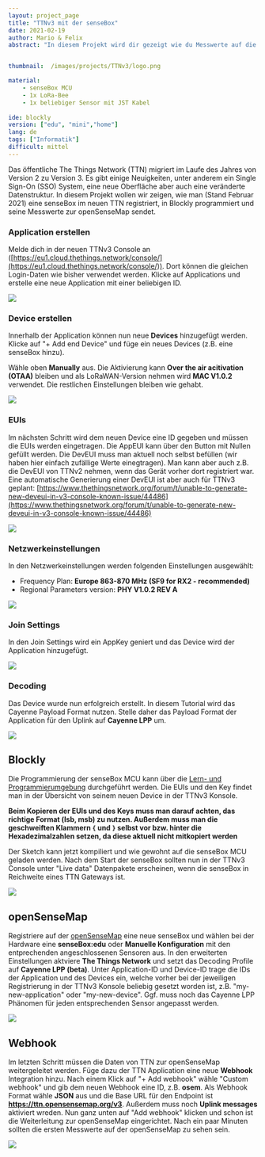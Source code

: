 ```yaml
---
layout: project_page
title: "TTNv3 mit der senseBox"
date: 2021-02-19
author: Mario & Felix
abstract: "In diesem Projekt wird dir gezeigt wie du Messwerte auf die openSenseMap über TTN v3 überträgst"


thumbnail:  /images/projects/TTNv3/logo.png

material:
    - senseBox MCU
    - 1x LoRa-Bee
    - 1x beliebiger Sensor mit JST Kabel
    
ide: blockly
version: ["edu", "mini","home"]    
lang: de
tags: ["Informatik"]
difficult: mittel
---
```


<style>
img {
  max-width: 100%;
}
</style>
<head><title>TTN v3 mit der senseBox</title></head>

Das öffentliche The Things Network (TTN) migriert im Laufe des Jahres von Version 2 zu Version 3. Es gibt einige Neuigkeiten, unter anderem ein Single Sign-On (SSO) System, eine neue Oberfläche aber auch eine veränderte Datenstruktur. In diesem Projekt wollen wir zeigen, wie man (Stand Februar 2021) eine senseBox im neuen TTN registriert, in Blockly programmiert und seine Messwerte zur openSenseMap sendet.

### Application erstellen
Melde dich in der neuen TTNv3 Console an ([https://eu1.cloud.thethings.network/console/](https://eu1.cloud.thethings.network/console/)). Dort können die gleichen Login-Daten wie bisher verwendet werden. Klicke auf Applications und erstelle eine neue Application mit einer beliebigen ID.

![](/images/projects/TTNv3/add-application.png)


### Device erstellen
Innerhalb der Application können nun neue **Devices** hinzugefügt werden. Klicke auf "+ Add end Device" und füge ein neues Devices (z.B. eine senseBox hinzu).

Wähle oben **Manually** aus. Die Aktivierung kann **Over the air acitivation (OTAA)** bleiben und als LoRaWAN-Version nehmen wird **MAC V1.0.2** verwendet. Die restlichen Einstellungen bleiben wie gehabt.

![](/images/projects/TTNv3/register-device.png)


### EUIs
Im nächsten Schritt wird dem neuen Device eine ID gegeben und müssen die EUIs werden eingetragen. Die AppEUI kann über den Button mit Nullen gefüllt werden. Die DevEUI muss man aktuell noch selbst befüllen (wir haben hier einfach zufällige Werte einegtragen). Man kann aber auch z.B. die DevEUI von TTNv2 nehmen, wenn das Gerät vorher dort registriert war. Eine automatische Generierung einer DevEUI ist aber auch für TTNv3 geplant: [https://www.thethingsnetwork.org/forum/t/unable-to-generate-new-deveui-in-v3-console-known-issue/44486](https://www.thethingsnetwork.org/forum/t/unable-to-generate-new-deveui-in-v3-console-known-issue/44486)

![](/images/projects/TTNv3/register-device-euis.png)

### Netzwerkeinstellungen
In den Netzwerkeinstellungen werden folgenden Einstellungen ausgewählt:

* Frequency Plan: **Europe 863-870 MHz (SF9 for RX2 - recommended)**
* Regional Parameters version: **PHY V1.0.2 REV A**

![](/images/projects/TTNv3/register-device-network.png)

### Join Settings
In den Join Settings wird ein AppKey geniert und das Device wird der Application hinzugefügt.

![](/images/projects/TTNv3/register-device-join-settings.png)

### Decoding
Das Device wurde nun erfolgreich erstellt. In diesem Tutorial wird das Cayenne Payload Format nutzen. Stelle daher das Payload Format der Application für den Uplink auf **Cayenne LPP** um.

![](/images/projects/TTNv3/application-cayenne.png)

## Blockly

Die Programmierung der senseBox MCU kann über die [Lern- und Programmierumgebung](https://blockly-react.netlify.app/) durchgeführt werden. Die EUIs und den Key findet man in der Übersicht von seinem neuen Device in der TTNv3 Konsole.

**Beim Kopieren der EUIs und des Keys muss man darauf achten, das richtige Format (lsb, msb) zu nutzen. Außerdem muss man die geschweiften Klammern `{` und `}` selbst vor bzw. hinter die Hexadezimalzahlen setzen, da diese aktuell nicht mitkopiert werden**

Der Sketch kann jetzt kompiliert und wie gewohnt auf die senseBox MCU geladen werden. Nach dem Start der senseBox sollten nun in der TTNv3 Console unter "Live data" Datenpakete erscheinen, wenn die senseBox in Reichweite eines TTN Gateways ist.

![](/images/projects/TTNv3/blockly.png)

## openSenseMap

Registriere auf der [openSenseMap](https://opensensemap.org) eine neue senseBox und wählen bei der Hardware eine **senseBox:edu** oder **Manuelle Konfiguration** mit den entprechenden angeschlossenen Sensoren aus. In den erweiterten Einstellungen aktviere **The Things Network** und setzt das Decoding Profile auf **Cayenne LPP (beta)**. Unter Application-ID und Device-ID trage die IDs der Application und des Devices ein, welche vorher bei der jeweiligen Registrierung in der TTNv3 Konsole beliebig gesetzt worden ist, z.B. "my-new-application" oder "my-new-device". Ggf. muss noch das Cayenne LPP Phänomen für jeden entsprechenden Sensor angepasst werden.

![](/images/projects/TTNv3/osem-registrierung.png)

## Webhook

Im letzten Schritt müssen die Daten von TTN zur openSenseMap weitergeleitet werden. Füge dazu der TTN Application eine neue **Webhook** Integration hinzu. Nach einem Klick auf "+ Add webhook" wähle "Custom webhook" und gib dem neuen Webhook eine ID, z.B. **osem**. Als Webhook Format wähle **JSON** aus und die Base URL für den Endpoint ist **https://ttn.opensensemap.org/v3**. Außerdem muss noch **Uplink messages** aktiviert wreden. Nun ganz unten auf "Add webhook" klicken und schon ist die Weiterleitung zur openSenseMap eingerichtet. Nach ein paar Minuten sollten die ersten Messwerte auf der openSenseMap zu sehen sein. 

![](/images/projects/TTNv3/webhook.png)